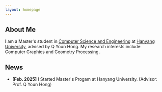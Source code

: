 ```yaml
---
layout: homepage
---
```


## About Me

I am a Master's student in [Computer Science and Engineering](http://cse.hanyang.ac.kr/eng/) at [Hanyang University](https://www.hanyang.ac.kr/web/eng), advised by Q Youn Hong. My research interests include Computer Graphics and Geometry Processing.

## News

- **[Feb. 2025]** I Started Master's Progam at Hanyang University. (Advisor: Prof. Q Youn Hong)

<!-- {% include_relative _includes/publications.md %} -->

<!-- {% include_relative _includes/services.md %} -->


